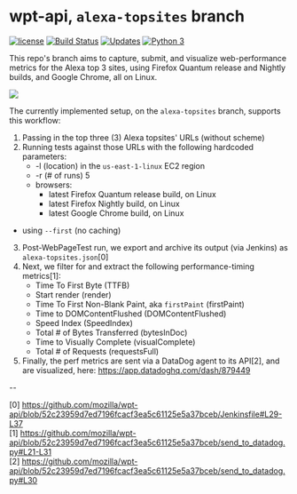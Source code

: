 # wpt-api, **```alexa-topsites```** branch

[![license](https://img.shields.io/badge/license-MPL%202.0-blue.svg)](https://github.com/mozilla/wpt-api/blob/master/LICENSE.txt)
[![Build Status](https://travis-ci.org/mozilla/wpt-api.svg?branch=master)](https://travis-ci.org/mozilla/wpt-api)
[![Updates](https://pyup.io/repos/github/mozilla/wpt-api/shield.svg)](https://pyup.io/repos/github/mozilla/wpt-api/)
[![Python 3](https://pyup.io/repos/github/mozilla/wpt-api/python-3-shield.svg)](https://pyup.io/repos/github/mozilla/wpt-api/)

This repo's branch aims to capture, submit, and visualize web-performance metrics for the Alexa top 3 sites, using Firefox Quantum release and Nightly builds, and Google Chrome, all on Linux.

![](https://user-images.githubusercontent.com/387249/43986821-0b5adddc-9ccc-11e8-924f-9d7420abc02a.png)

The currently implemented setup, on the ```alexa-topsites``` branch, supports this workflow:

1. Passing in the top three (3) Alexa topsites' URLs (without scheme)
2. Running tests against those URLs with the following hardcoded parameters:
    - -l (location) in the ```us-east-1-linux``` EC2 region
    - -r (# of runs) 5
    - browsers:
      * latest Firefox Quantum release build, on Linux
      * latest Firefox Nightly build, on Linux
      * latest Google Chrome build, on Linux
  - using ```--first``` (no caching)
3. Post-WebPageTest run, we export and archive its output (via Jenkins) as ```alexa-topsites.json```[0]
4. Next, we filter for and extract the following performance-timing metrics[1]:
    - Time To First Byte (TTFB)
    - Start render (render)
    - Time To First Non-Blank Paint, aka ```firstPaint``` (firstPaint)
    - Time to DOMContentFlushed (DOMContentFlushed)
    - Speed Index (SpeedIndex)
    - Total # of Bytes Transferred (bytesInDoc)
    - Time to Visually Complete (visualComplete)
    - Total # of Requests (requestsFull)
5. Finally, the perf metrics are sent via a DataDog agent to its API[2], and are visualized, here:
     https://app.datadoghq.com/dash/879449

--

[0] https://github.com/mozilla/wpt-api/blob/52c23959d7ed7196fcacf3ea5c61125e5a37bceb/Jenkinsfile#L29-L37<br/>
[1] https://github.com/mozilla/wpt-api/blob/52c23959d7ed7196fcacf3ea5c61125e5a37bceb/send_to_datadog.py#L21-L31<br/>
[2] https://github.com/mozilla/wpt-api/blob/52c23959d7ed7196fcacf3ea5c61125e5a37bceb/send_to_datadog.py#L30<br/>
